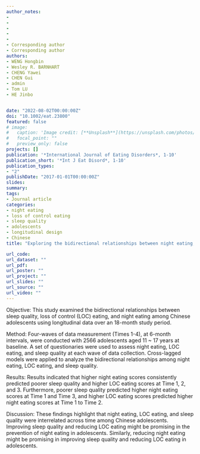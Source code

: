 ```yaml
---
author_notes:
- 
- 
-
-
-
- Corresponding author
- Corresponding author
authors:
- WENG Hongbin
- Wesley R. BARNHART
- CHENG Yawei
- CHEN Gui
- admin
- Tom LU
- HE Jinbo


date: "2022-08-02T00:00:00Z"
doi: "10.1002/eat.23800"
featured: false
# image:
#   caption: 'Image credit: [**Unsplash**](https://unsplash.com/photos/jdD8gXaTZsc)'
#   focal_point: ""
#   preview_only: false
projects: []
publication: '*International Journal of Eating Disorders*, 1-10'
publication_short: '*Int J Eat Disord*, 1-10'
publication_types:
- "2"
publishDate: "2017-01-01T00:00:00Z"
slides:
summary:
tags:
- Journal article
categories:
- night eating
- loss of control eating
- sleep quality
- adolescents
- longitudinal design
- Chinese
title: "Exploring the bidirectional relationships between night eating, loss of control eating, and sleep quality in Chinese adolescents: A four-wave cross-lagged study"

url_code:
url_dataset: ""
url_pdf:
url_poster: ""
url_project: ""
url_slides: ""
url_source: ""
url_video: ""
---
```

Objective: This study examined the bidirectional relationships between sleep quality, loss of
control (LOC) eating, and night eating among Chinese adolescents using longitudinal data over
an 18-month study period.

Method: Four-waves of data measurement (Times 1-4), at 6-month intervals, were conducted
with 2566 adolescents aged 11 ~ 17 years at baseline. A set of questionaries were used to assess
night eating, LOC eating, and sleep quality at each wave of data collection. Cross-lagged models
were applied to analyze the bidirectional relationships among night eating, LOC eating, and
sleep quality.

Results: Results indicated that higher night eating scores consistently predicted poorer sleep
quality and higher LOC eating scores at Time 1, 2, and 3. Furthermore, poorer sleep quality
predicted higher night eating scores at Time 1 and Time 3, and higher LOC eating scores
predicted higher night eating scores at Time 1 to Time 2.

Discussion: These findings highlight that night eating, LOC eating, and sleep quality were
interrelated across time among Chinese adolescents. Improving sleep quality and reducing LOC
eating might be promising in the prevention of night eating in adolescents. Similarly, reducing
night eating might be promising in improving sleep quality and reducing LOC eating in
adolescents.
